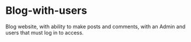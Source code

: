 # Blog-with-users
Blog website, with ability to make posts and comments, with an Admin and users that must log in to access.
